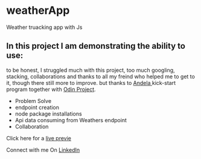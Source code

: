 # weatherApp
Weather truacking app with Js
## In this project I am demonstrating the ability to use:

to be honest, I struggled much with this project, too much googling, stacking, collaborations and thanks to all my freind who helped me to get to it, though there still more to improve. but thanks to [Andela ](https://andela.com/)kick-start program together with [Odin Project](https://www.theodinproject.com/paths/foundations/courses/foundations).

- Problem Solve
- endpoint creation 
- node package installations 
- Api data consuming  from Weathers endpoint
- Collaboration 

Click here for a [live previe](https://jado-jeady.github.io/weatherApp/dist/)

Connect with me On [LinkedIn ](https://www.linkedin.com/in/jado1/)